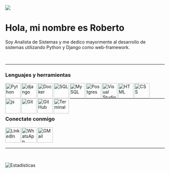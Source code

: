 ![](https://media-exp1.licdn.com/dms/image/C4D16AQGEp949eGs8JA/profile-displaybackgroundimage-shrink_200_800/0/1606527031253?e=1639612800&v=beta&t=Kd2ClQD3ShwXr87KVQyFCPZD7vY2lEN9JT7PdpyQck4)

# Hola, mi nombre es Roberto

Soy Analista de Sistemas y me dedico mayormente al desarrollo de sistemas utilizando Python y Django como web-framework.

</br><hr>

### Lenguajes y herramientas
<img align="left" alt="Python" width="48px" src="https://cdn.icon-icons.com/icons2/2699/PNG/512/python_vertical_logo_icon_168039.png" />
<img align="left" alt="django" width="48px" src="https://cdn.icon-icons.com/icons2/2415/PNG/512/django_plain_logo_icon_146558.png" />

<img align="left" alt="Docker" width="48px" src="https://cdn.icon-icons.com/icons2/2415/PNG/512/docker_original_wordmark_logo_icon_146557.png" />

<img align="left" alt="SQL" width="48px" src="https://cdn.icon-icons.com/icons2/2236/PNG/512/file_sql_format_type_icon_134681.png" />
<img align="left" alt="MySQL" width="48px" src="https://cdn.icon-icons.com/icons2/2415/PNG/512/mysql_original_wordmark_logo_icon_146417.png" />
<img align="left" alt="Postgres" width="48px" src="https://cdn.icon-icons.com/icons2/2699/PNG/512/postgresql_vertical_logo_icon_168900.png" />

<img align="left" alt="Visual Studio Code" width="48px" src="https://cdn.icon-icons.com/icons2/2107/PNG/512/file_type_vscode_icon_130084.png" /> 
<img align="left" alt="HTML" width="48px" src="https://cdn.icon-icons.com/icons2/1098/PNG/512/1485481300-38_78657.png" /> 
<img align="left" alt="CSS" width="48px" src="https://cdn.icon-icons.com/icons2/1098/PNG/512/1485481352-26_78627.png" /> 
<img align="left" alt="js" width="48px" src="https://cdn.icon-icons.com/icons2/2699/PNG/512/javascript_vertical_logo_icon_168606.png" /> 

<img align="left" alt="Git" width="48px" src="https://cdn.icon-icons.com/icons2/2415/PNG/512/git_original_wordmark_logo_icon_146510.png" />
<img align="left" alt="GitHub" width="48px" src="https://cdn.icon-icons.com/icons2/2415/PNG/512/github_original_wordmark_logo_icon_146506.png" />

<img align="left" alt="Terminal" width="48px" src="https://cdn.icon-icons.com/icons2/2148/PNG/512/terminal_icon_131942.png" />

</br></br><hr></br>

### Conectate conmigo
[<img align="left" alt="LinkedIn" width="48px" src="https://cdn.icon-icons.com/icons2/805/PNG/512/linkedin_icon-icons.com_65929.png" />](https://ar.linkedin.com/in/robertowest)
[<img align="left" alt="WhatsApp" width="48px" src="https://cdn.icon-icons.com/icons2/373/PNG/256/Whatsapp_37229.png" />](https://api.whatsapp.com/send?phone=5493816168251&text=Hola%20Roberto,%20)
[<img align="left" alt="GMail" width="48px" src="https://cdn.icon-icons.com/icons2/827/PNG/512/email_icon-icons.com_66532.png" />](mailto:roberto.west@gmail.com?subject=[GitHub]%20Saludos%20desde%20GitHub)

</br></br></br><hr></br>

![Estadísticas](https://github-readme-stats.vercel.app/api?username=robertowest&show_icons=true&theme=prussian)
